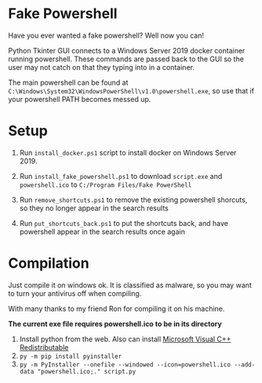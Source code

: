 # Fake Powershell
Have you ever wanted a fake powershell? Well now you can!

Python Tkinter GUI connects to a Windows Server 2019 docker container running powershell. These commands are passed back to the GUI so the user may not catch on that they typing into in a container.

The main powershell can be found at `C:\Windows\System32\WindowsPowerShell\v1.0\powershell.exe`, so use that if your powershell PATH becomes messed up.

# Setup
1. Run `install_docker.ps1` script to install docker on Windows Server 2019.

2. Run `install_fake_powershell.ps1` to download `script.exe` and `powershell.ico` to `C:/Program Files/Fake PowerShell`

3. Run `remove_shortcuts.ps1` to remove the existing powershell shorcuts, so they no longer appear in the search results

4. Run `put_shortcuts_back.ps1` to put the shortcuts back, and have powershell appear in the search results once again

# Compilation
Just compile it on windows ok. It is classified as malware, so you may want to turn your antivirus off when compiling.

With many thanks to my friend Ron for compiling it on his machine.

**The current exe file requires powershell.ico to be in its directory**

1. Install python from the web. Also can install [Microsoft Visual C++ Redistributable](https://learn.microsoft.com/en-us/cpp/windows/latest-supported-vc-redist?view=msvc-170)
2. `py -m pip install pyinstaller`
3. `py -m PyInstaller --onefile --windowed --icon=powershell.ico --add-data "powershell.ico;." script.py`
